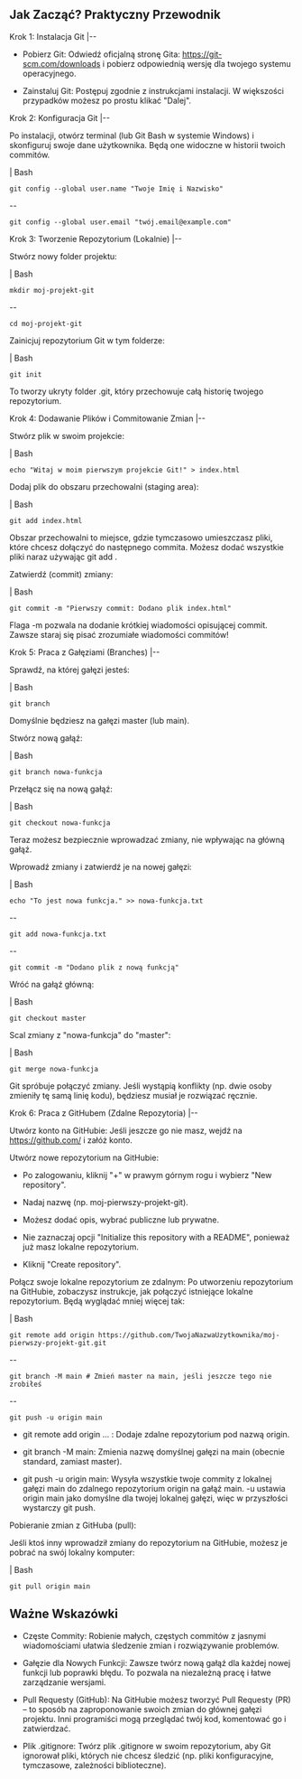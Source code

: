 Jak Zacząć? Praktyczny Przewodnik
------

Krok 1: Instalacja Git
|-- 

- Pobierz Git: Odwiedź oficjalną stronę Gita: https://git-scm.com/downloads i pobierz 
  odpowiednią wersję dla twojego systemu operacyjnego.

- Zainstaluj Git: Postępuj zgodnie z instrukcjami instalacji. W większości przypadków możesz 
  po prostu klikać "Dalej".


Krok 2: Konfiguracja Git
|-- 

Po instalacji, otwórz terminal (lub Git Bash w systemie Windows) i skonfiguruj swoje dane 
użytkownika. Będą one widoczne w historii twoich commitów.


| Bash 

    git config --global user.name "Twoje Imię i Nazwisko"   
--  

    git config --global user.email "twój.email@example.com"       


Krok 3: Tworzenie Repozytorium (Lokalnie)
|--  

Stwórz nowy folder projektu:

| Bash  

    mkdir moj-projekt-git  
--   

    cd moj-projekt-git  


Zainicjuj repozytorium Git w tym folderze:

| Bash  

    git init  


To tworzy ukryty folder .git, który przechowuje całą historię twojego repozytorium.

Krok 4: Dodawanie Plików i Commitowanie Zmian
|--  

Stwórz plik w swoim projekcie:

| Bash

    echo "Witaj w moim pierwszym projekcie Git!" > index.html 
  

Dodaj plik do obszaru przechowalni (staging area):

| Bash 
  
    git add index.html  
  

Obszar przechowalni to miejsce, gdzie tymczasowo umieszczasz pliki, które chcesz 
dołączyć do następnego commita. Możesz dodać wszystkie pliki naraz używając git add .

Zatwierdź (commit) zmiany:

| Bash

    git commit -m "Pierwszy commit: Dodano plik index.html" 
  

Flaga -m pozwala na dodanie krótkiej wiadomości opisującej commit. Zawsze staraj się 
pisać zrozumiałe wiadomości commitów!


Krok 5: Praca z Gałęziami (Branches)
|--   

Sprawdź, na której gałęzi jesteś:

| Bash 

    git branch 
  

Domyślnie będziesz na gałęzi master (lub main).

Stwórz nową gałąź:

| Bash 

    git branch nowa-funkcja 
  

Przełącz się na nową gałąź:

| Bash 

    git checkout nowa-funkcja
   

Teraz możesz bezpiecznie wprowadzać zmiany, nie wpływając na główną gałąź.

Wprowadź zmiany i zatwierdź je na nowej gałęzi:

| Bash

    echo "To jest nowa funkcja." >> nowa-funkcja.txt  
--  

    git add nowa-funkcja.txt
--  

    git commit -m "Dodano plik z nową funkcją"  
 

Wróć na gałąź główną:

| Bash

    git checkout master  
 

Scal zmiany z "nowa-funkcja" do "master":
 
| Bash 
  
    git merge nowa-funkcja  
 

Git spróbuje połączyć zmiany. Jeśli wystąpią konflikty (np. dwie osoby zmieniły tę samą linię 
kodu), będziesz musiał je rozwiązać ręcznie.

Krok 6: Praca z GitHubem (Zdalne Repozytoria)
|--   


Utwórz konto na GitHubie: Jeśli jeszcze go nie masz, wejdź na https://github.com/ i załóż 
konto.

Utwórz nowe repozytorium na GitHubie:

- Po zalogowaniu, kliknij "+" w prawym górnym rogu i wybierz "New repository".

- Nadaj nazwę (np. moj-pierwszy-projekt-git).

- Możesz dodać opis, wybrać publiczne lub prywatne.

- Nie zaznaczaj opcji "Initialize this repository with a README", ponieważ już masz 
  lokalne repozytorium.

- Kliknij "Create repository".

Połącz swoje lokalne repozytorium ze zdalnym:
Po utworzeniu repozytorium na GitHubie, zobaczysz instrukcje, jak połączyć istniejące 
lokalne repozytorium. Będą wyglądać mniej więcej tak:

| Bash 

    git remote add origin https://github.com/TwojaNazwaUzytkownika/moj-pierwszy-projekt-git.git  
--  

    git branch -M main # Zmień master na main, jeśli jeszcze tego nie zrobiłeś  
--  

    git push -u origin main  


- git remote add origin ... : Dodaje zdalne repozytorium pod nazwą origin.

- git branch -M main: Zmienia nazwę domyślnej gałęzi na main (obecnie standard, 
  zamiast master).

- git push -u origin main: Wysyła wszystkie twoje commity z lokalnej gałęzi main 
  do zdalnego repozytorium origin na gałąź main. -u ustawia origin main jako 
  domyślne dla twojej lokalnej gałęzi, więc w przyszłości wystarczy git push.

Pobieranie zmian z GitHuba (pull):

Jeśli ktoś inny wprowadził zmiany do repozytorium na GitHubie, możesz je pobrać na swój 
lokalny komputer:

| Bash 

    git pull origin main  
 


Ważne Wskazówki
---------------

- Częste Commity: Robienie małych, częstych commitów z jasnymi wiadomościami ułatwia 
  śledzenie zmian i rozwiązywanie problemów.

- Gałęzie dla Nowych Funkcji: Zawsze twórz nową gałąź dla każdej nowej funkcji lub 
  poprawki błędu. To pozwala na niezależną pracę i łatwe zarządzanie wersjami.

- Pull Requesty (GitHub): Na GitHubie możesz tworzyć Pull Requesty (PR) – to sposób na 
  zaproponowanie swoich zmian do głównej gałęzi projektu. Inni programiści mogą 
  przeglądać twój kod, komentować go i zatwierdzać.

- Plik .gitignore: Twórz plik .gitignore w swoim repozytorium, aby Git ignorował pliki, 
  których nie chcesz śledzić (np. pliki konfiguracyjne, tymczasowe, zależności biblioteczne).